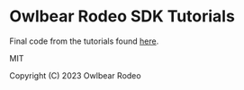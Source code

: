 # Owlbear Rodeo SDK Tutorials

Final code from the tutorials found [here](https://docs.owlbear.rodeo/extensions/getting-started/).

MIT

Copyright (C) 2023 Owlbear Rodeo

